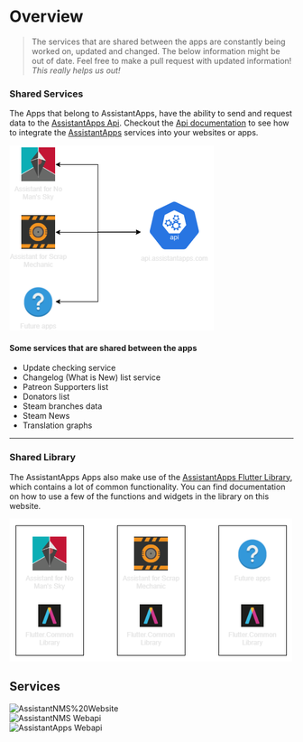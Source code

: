 # Overview

> The services that are shared between the apps are constantly being worked on, updated and changed. The below information might be out of date. Feel free to make a pull request with updated information! _This really helps us out!_

### Shared Services
The Apps that belong to AssistantApps, have the ability to send and request data to the [AssistantApps Api][assistantAppsApi]. Checkout the [Api documentation][assistantAppsApi] to see how to integrate the [AssistantApps][assistantAppsApi] services into your websites or apps.

![assistantapps-overview-api](../assets/img/assistantapps-overview-api.png)

#### Some services that are shared between the apps

- Update checking service
- Changelog (What is New) list service
- Patreon Supporters list
- Donators list
- Steam branches data
- Steam News
- Translation graphs

---

### Shared Library
The AssistantApps Apps also make use of the [AssistantApps Flutter Library][assistantAppsCommonLibrary], which contains a lot of common functionality. You can find documentation on how to use a few of the functions and widgets in the library on this website.

![assistantapps-overview-library](../assets/img/assistantapps-overview-library.png)


## Services

<img src="https://img.shields.io/website?down_message=offline&label=AssistantNMS%20Website&style=for-the-badge&up_message=online&url=https%3A%2F%2Fnmsassistant.com" alt="AssistantNMS%20Website" />
<br />
<img src="https://img.shields.io/website?down_message=offline&label=AssistantNMS%20WebApi&style=for-the-badge&up_message=online&url=https%3A%2F%2Fapi.nmsassistant.com" alt="AssistantNMS Webapi" />
<br />
<img src="https://img.shields.io/website?down_message=offline&label=AssistantApps%20WebApi&style=for-the-badge&up_message=online&url=https%3A%2F%2Fapi.assistantapps.com" alt="AssistantApps Webapi" />


<!-- Links used in the page -->
[assistantApps]: https://assistantapps.com?ref=assistantAppsDocs
[assistantAppsApi]: https://api.assistantapps.com?ref=assistantAppsDocs
[assistantAppsCommonLibrary]: https://github.com/AssistantApps/Flutter.Common?ref=assistantAppsDocs